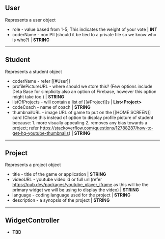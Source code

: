 ## User
Represents a user object
- role - value based from 1-5; This indicates the weight of your vote | **INT**
- coderName - non PII (should it be tied to a private file so we know who is who?) | **STRING**
****
## Student
Represents a student object
- coderName - refer [[#User]]
- profilePictureURL - where should we store this? (Few options include Deta Base for simplicity also an option of Firebase, however this option might take too ) | **STRING**
- listOfProjects - will contain a list of [[#Project]]s | **List\<Project>**
- codeCoach - name of coach |  **STRING**
- thumbnailURL - image URL of game to put on the [[HOME SCREEN]] card (Chose this instead of option to display profile picture of student because: 1. more visually appealing 2. removes any bias towards a project; refer https://stackoverflow.com/questions/12788287/how-to-get-hq-youtube-thumbnails) | **STRING**
****
## Project
Represents a project object

- title - title of the game or application | **STRING**
- videoURL - youtube video id or full url (refer https://pub.dev/packages/youtube_player_iframe as this will be the primary widget we will be using to display the video) | **STRING**
- language - coding language used for the project | **STRING**
- description - a synopsis of the project | **STRING**
****
## WidgetController
- **TBD**